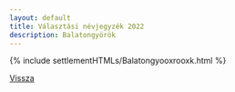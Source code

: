 ```yaml
---
layout: default
title: Választási névjegyzék 2022
description: Balatongyörök
---
```


{% include settlementHTMLs/Balatongyooxrooxk.html %}

[Vissza](../)